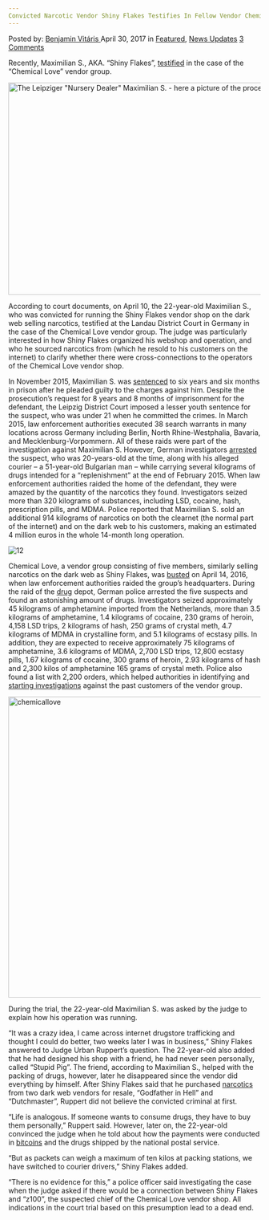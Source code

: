 ```yaml
---
Convicted Narcotic Vendor Shiny Flakes Testifies In Fellow Vendor Chemical Love’s Case
---
```

<article class="post-listing post-19493 post type-post status-publish format-standard has-post-thumbnail hentry  tag-case tag-chemical tag-convicted tag-fellow tag-flakes tag-loves tag-narcotic tag-shiny tag-testifies tag-vendor">
    <div class="post-inner">
        <span>Posted by: <a href="https://www.deepdotweb.com/author/benjaminvi/" title="">Benjamin Vitáris </a></span>
    <span>April 30, 2017</span>
    <span>in <a href="https://www.deepdotweb.com/category/deepdot-news/" rel="category tag">Featured</a>, <a href="https://www.deepdotweb.com/category/news-updates/" rel="category tag">News Updates</a></span>
    <span><a href="https://www.deepdotweb.com/2017/04/30/convicted-narcotic-vendor-shiny-flakes-testifies-fellow-vendor-chemical-loves-case/#comments">3 Comments</a></span>
    </p>
    <div class="clear"></div>
    <div class="entry">
    <p>Recently, Maximilian S., AKA. “Shiny Flakes”, <a href="http://www.morgenweb.de/mannheimer-morgen_artikel,-metropolregion-was-mach-ich-eigentlich-hier-_arid,1031010.html">testified</a> in the case of the “Chemical Love” vendor group.</p>
    <p><img class="wp-image-19509 aligncenter" src="https://www.deepdotweb.com/wp-content/uploads/2017/04/the-leipziger-nursery-dealer-maximilian-s-her.jpeg" alt="The Leipziger &quot;Nursery Dealer&quot; Maximilian S. - here a picture of the process ..." width="645" height="423" srcset="https://www.deepdotweb.com/wp-content/uploads/2017/04/the-leipziger-nursery-dealer-maximilian-s-her.jpeg 860w, https://www.deepdotweb.com/wp-content/uploads/2017/04/the-leipziger-nursery-dealer-maximilian-s-her-300x197.jpeg 300w" sizes="(max-width: 645px) 100vw, 645px" /></p>
    <p>According to court documents, on April 10, the 22-year-old Maximilian S., who was convicted for running the Shiny Flakes vendor shop on the dark web selling narcotics, testified at the Landau District Court in Germany in the case of the Chemical Love vendor group. The judge was particularly interested in how Shiny Flakes organized his webshop and operation, and who he sourced narcotics from (which he resold to his customers on the internet) to clarify whether there were cross-connections to the operators of the Chemical Love vendor shop.</p>
    <p>In November 2015, Maximilian S. was <a href="https://www.deepdotweb.com/2015/11/07/shiny-flakes-sentenced-to-7-years/">sentenced</a> to six years and six months in prison after he pleaded guilty to the charges against him. Despite the prosecution’s request for 8 years and 8 months of imprisonment for the defendant, the Leipzig District Court imposed a lesser youth sentence for the suspect, who was under 21 when he committed the crimes. In March 2015, law enforcement authorities executed 38 search warrants in many locations across Germany including Berlin, North Rhine-Westphalia, Bavaria, and Mecklenburg-Vorpommern. All of these raids were part of the investigation against Maximilian S. However, German investigators <a href="https://www.deepdotweb.com/2015/03/12/shiny-flakes-bust-38-houses-raided/">arrested</a> the suspect, who was 20-years-old at the time, along with his alleged courier – a 51-year-old Bulgarian man – while carrying several kilograms of drugs intended for a “replenishment” at the end of February 2015. When law enforcement authorities raided the home of the defendant, they were amazed by the quantity of the narcotics they found. Investigators seized more than 320 kilograms of substances, including LSD, cocaine, hash, prescription pills, and MDMA. Police reported that Maximilian S. sold an additional 914 kilograms of narcotics on both the clearnet (the normal part of the internet) and on the dark web to his customers, making an estimated 4 million euros in the whole 14-month long operation.</p>
    <p><img class="wp-image-19510 aligncenter" src="https://www.deepdotweb.com/wp-content/uploads/2017/04/12-1.jpeg" alt="12" srcset="https://www.deepdotweb.com/wp-content/uploads/2017/04/12-1.jpeg 770w, https://www.deepdotweb.com/wp-content/uploads/2017/04/12-1-300x225.jpeg 300w" sizes="(max-width: 770px) 100vw, 770px" /></p>
    <p>Chemical Love, a vendor group consisting of five members, similarly selling narcotics on the dark web as Shiny Flakes, was <a href="https://www.deepdotweb.com/2016/05/17/dark-web-vendor-chemical-love-busted-50-kg-drugs-seized/">busted</a> on April 14, 2016, when law enforcement authorities raided the group’s headquarters. During the raid of the <a href="https://www.deepdotweb.com/tag/drugs/">drug</a> depot, German police arrested the five suspects and found an astonishing amount of drugs. Investigators seized approximately 45 kilograms of amphetamine imported from the Netherlands, more than 3.5 kilograms of amphetamine, 1.4 kilograms of cocaine, 230 grams of heroin, 4,158 LSD trips, 2 kilograms of hash, 250 grams of crystal meth, 4.7 kilograms of MDMA in crystalline form, and 5.1 kilograms of ecstasy pills. In addition, they are expected to receive approximately 75 kilograms of amphetamine, 3.6 kilograms of MDMA, 2,700 LSD trips, 12,800 ecstasy pills, 1.67 kilograms of cocaine, 300 grams of heroin, 2.93 kilograms of hash and 2,300 kilos of amphetamine 165 grams of crystal meth. Police also found a list with 2,200 orders, which helped authorities in identifying and <a href="https://www.deepdotweb.com/2017/03/22/1000-investigations-started-customers-narcotics-vendor-chemical-love/">starting investigations</a> against the past customers of the vendor group.</p>
    <p><img class="wp-image-19511 aligncenter" src="https://www.deepdotweb.com/wp-content/uploads/2017/04/chemicallove.jpeg" alt="chemicallove" width="1066" height="600" srcset="https://www.deepdotweb.com/wp-content/uploads/2017/04/chemicallove.jpeg 1408w, https://www.deepdotweb.com/wp-content/uploads/2017/04/chemicallove-300x169.jpeg 300w, https://www.deepdotweb.com/wp-content/uploads/2017/04/chemicallove-1024x576.jpeg 1024w" sizes="(max-width: 1066px) 100vw, 1066px" /></p>
    <p>During the trial, the 22-year-old Maximilian S. was asked by the judge to explain how his operation was running.</p>
    <p>&#8220;It was a crazy idea, I came across internet drugstore trafficking and thought I could do better, two weeks later I was in business,&#8221; Shiny Flakes answered to Judge Urban Ruppert’s question. The 22-year-old also added that he had designed his shop with a friend, he had never seen personally, called “Stupid Pig”. The friend, according to Maximilian S., helped with the packing of drugs, however, later he disappeared since the vendor did everything by himself. After Shiny Flakes said that he purchased <a href="https://www.deepdotweb.com/tag/narcotics/">narcotics</a> from two dark web vendors for resale, &#8220;Godfather in Hell&#8221; and &#8220;Dutchmaster&#8221;, Ruppert did not believe the convicted criminal at first.</p>
    <p><a id="post-19493-_gjdgxs"></a> &#8220;Life is analogous. If someone wants to consume drugs, they have to buy them personally,&#8221; Ruppert said. However, later on, the 22-year-old convinced the judge when he told about how the payments were conducted in <a href="https://www.deepdotweb.com/2017/04/12/wa-state-bill-ban-bitcoin-marijuana-shops-dies-companies-bring-bitcoin-marijuana-stores/">bitcoins</a> and the drugs shipped by the national postal service.</p>
    <p>&#8220;But as packets can weigh a maximum of ten kilos at packing stations, we have switched to courier drivers,” Shiny Flakes added.</p>
    <p>&#8220;There is no evidence for this,” a police officer said investigating the case when the judge asked if there would be a connection between Shiny Flakes and “z100”, the suspected chief of the Chemical Love vendor shop. All indications in the court trial based on this presumption lead to a dead end.</p>
    </div>
    <span style="display:none"><a href="https://www.deepdotweb.com/tag/case/" rel="tag">case</a> <a href="https://www.deepdotweb.com/tag/chemical/" rel="tag">chemical</a> <a href="https://www.deepdotweb.com/tag/convicted/" rel="tag">convicted</a> <a href="https://www.deepdotweb.com/tag/fellow/" rel="tag">fellow</a> <a href="https://www.deepdotweb.com/tag/flakes/" rel="tag">flakes</a> <a href="https://www.deepdotweb.com/tag/loves/" rel="tag">loves</a> <a href="https://www.deepdotweb.com/tag/narcotic/" rel="tag">narcotic</a> <a href="https://www.deepdotweb.com/tag/shiny/" rel="tag">shiny</a> <a href="https://www.deepdotweb.com/tag/testifies/" rel="tag">testifies</a> <a href="https://www.deepdotweb.com/tag/vendor/" rel="tag">vendor</a></span> <span style="display:none" class="updated">2017-04-30</span>
    <div style="display:none" class="vcard author" itemprop="author" itemscope itemtype="http://schema.org/Person"><strong class="fn" itemprop="name"><a href="https://www.deepdotweb.com/author/benjaminvi/" title="Posts by Benjamin Vitáris" rel="author">Benjamin Vitáris</a></strong></div>
    </div>
</article>

